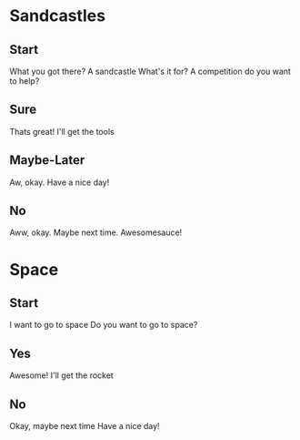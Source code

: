 # Sandcastles

## Start

What you got there?
A sandcastle
What's it for?
A competition do you want to help? <PORTAL label:Sure goto:Sure> <PORTAL label:Maybe Later goto:Maybe-Later> <PORTAL label:No goto:No>

## Sure

Thats great! I'll get the tools

## Maybe-Later

Aw, okay.
Have a nice day!

## No

Aww, okay.
Maybe next time.
Awesomesauce!

# Space

## Start

I want to go to space
Do you want to go to space?

## Yes

Awesome! I'll get the rocket

## No

Okay, maybe next time
Have a nice day!
